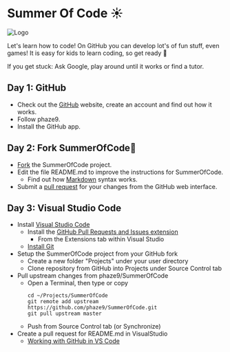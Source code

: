 # Summer Of Code ☀️

![Logo](https://github.com/phaze9/SummerOfCode/blob/master/SummerOfCode.png?raw=true)

Let's learn how to code! On GitHub you can develop lot's of fun stuff, even games! It is easy for kids to learn coding, so get ready 🚀

If you get stuck: Ask Google, play around until it works or find a tutor.

## Day 1: GitHub

- Check out the [GitHub](https://github.com) website, create an account and find out how it works. 
- Follow phaze9.
- Install the GitHub app.

## Day 2: Fork SummerOfCode🍴

- [Fork](https://help.github.com/en/github/getting-started-with-github/fork-a-repo) the SummerOfCode project.
- Edit the file README.md to improve the instructions for SummerOfCode. 
  -  Find out how [Markdown](https://guides.github.com/features/mastering-markdown/) syntax works.
- Submit a [pull request](https://help.github.com/en/github/collaborating-with-issues-and-pull-requests/creating-a-pull-request-from-a-fork) for your changes from the GitHub web interface.

## Day 3: Visual Studio Code
- Install [Visual Studio Code](https://code.visualstudio.com/)
  - Install the [GitHub Pull Requests and Issues extension](https://marketplace.visualstudio.com/items?itemName=GitHub.vscode-pull-request-github)
    - From the Extensions tab within Visual Studio
  - [Install Git](https://git-scm.com/download/)
- Setup the SummerOfCode project from your GitHub fork
  - Create a new folder "Projects" under your user directory
  - Clone repository from GitHub into Projects under Source Control tab
- Pull upstream changes from phaze9/SummerOfCode
  - Open a Terminal, then type or copy
    ```  
    cd ~/Projects/SummerOfCode 
    git remote add upstream https://github.com/phaze9/SummerOfCode.git
    git pull upstream master
    ```
  - Push from Source Control tab (or Synchronize) 
- Create a pull request for README.md in VisualStudio 
  - [Working with GitHub in VS Code](https://code.visualstudio.com/docs/editor/github)
